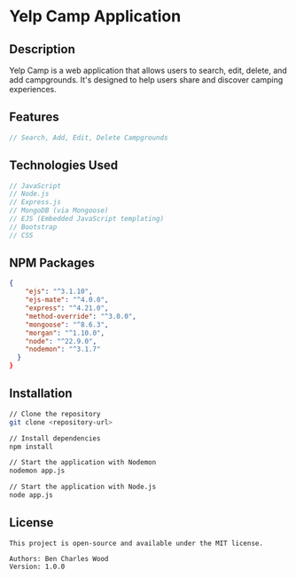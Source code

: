 
# Yelp Camp Application

## Description
Yelp Camp is a web application that allows users to search, edit, delete, and add campgrounds. It's designed to help users share and discover camping experiences.

## Features
```js
// Search, Add, Edit, Delete Campgrounds
```

## Technologies Used
```js
// JavaScript
// Node.js
// Express.js
// MongoDB (via Mongoose)
// EJS (Embedded JavaScript templating)
// Bootstrap
// CSS

```

## NPM Packages
```json
{
    "ejs": "^3.1.10",
    "ejs-mate": "^4.0.0",
    "express": "^4.21.0",
    "method-override": "^3.0.0",
    "mongoose": "^8.6.3",
    "morgan": "^1.10.0",
    "node": "^22.9.0",
    "nodemon": "^3.1.7"
  }
}
```

## Installation
```bash
// Clone the repository
git clone <repository-url>

// Install dependencies
npm install

// Start the application with Nodemon
nodemon app.js

// Start the application with Node.js
node app.js
```

## License
```text
This project is open-source and available under the MIT license.
```
```text
Authors: Ben Charles Wood
Version: 1.0.0
```
